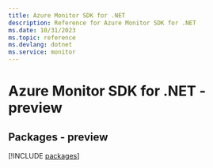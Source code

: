 ```yaml
---
title: Azure Monitor SDK for .NET
description: Reference for Azure Monitor SDK for .NET
ms.date: 10/31/2023
ms.topic: reference
ms.devlang: dotnet
ms.service: monitor
---
```

# Azure Monitor SDK for .NET - preview
## Packages - preview
[!INCLUDE [packages](monitor-index.md)]
